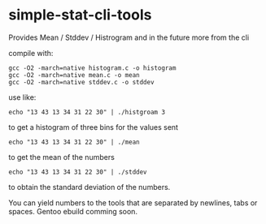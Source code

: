 # simple-stat-cli-tools
Provides Mean / Stddev / Histrogram and in the future more from the cli

compile with:
```
gcc -O2 -march=native histogram.c -o histogram
gcc -O2 -march=native mean.c -o mean
gcc -O2 -march=native stddev.c -o stddev
```
use like:
```
echo "13 43 13 34 31 22 30" | ./histgroam 3
```
to get a histogram of three bins for the values sent
```
echo "13 43 13 34 31 22 30" | ./mean
```
to get the mean of the numbers
```
echo "13 43 13 34 31 22 30" | ./stddev
```
to obtain the standard deviation of the numbers.

You can yield numbers to the tools that are separated by newlines, tabs or spaces.
Gentoo ebuild comming soon.
